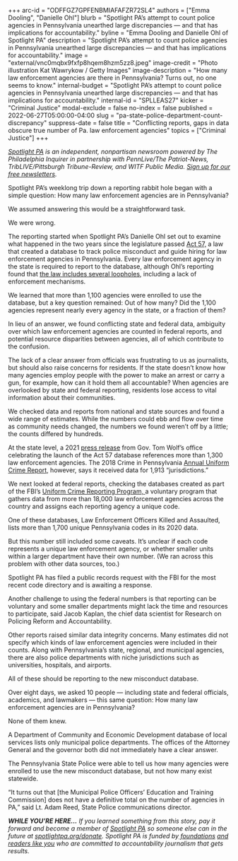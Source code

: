 +++
arc-id = "ODFFGZ7GPFENBMIAFAFZR72SL4"
authors = ["Emma Dooling", "Danielle Ohl"]
blurb = "Spotlight PA’s attempt to count police agencies in Pennsylvania unearthed large discrepancies — and that has implications for accountability."
byline = "Emma Dooling and Danielle Ohl of Spotlight PA"
description = "Spotlight PA’s attempt to count police agencies in Pennsylvania unearthed large discrepancies — and that has implications for accountability."
image = "external/vnc0mqbx9fxfp8hqem8hzm5zz8.jpeg"
image-credit = "Photo illustration Kat Wawrykow / Getty Images"
image-description = "How many law enforcement agencies are there in Pennsylvania? Turns out, no one seems to know."
internal-budget = "Spotlight PA’s attempt to count police agencies in Pennsylvania unearthed large discrepancies — and that has implications for accountability."
internal-id = "SPLLEAS27"
kicker = "Criminal Justice"
modal-exclude = false
no-index = false
published = 2022-06-27T05:00:00-04:00
slug = "pa-state-police-department-count-discrepancy"
suppress-date = false
title = "Conflicting reports, gaps in data obscure true number of Pa. law enforcement agencies"
topics = ["Criminal Justice"]
+++

<a href="https://www.spotlightpa.org/"><i>Spotlight PA</i></a><i> is an independent, nonpartisan newsroom powered by The Philadelphia Inquirer in partnership with PennLive/The Patriot-News, TribLIVE/Pittsburgh Tribune-Review, and WITF Public Media. </i><a href="https://www.spotlightpa.org/newsletters"><i>Sign up for our free newsletters</i></a><i>.</i>

Spotlight PA’s weeklong trip down a reporting rabbit hole began with a simple question: How many law enforcement agencies are in Pennsylvania?

We assumed answering this would be a straightforward task.

We were wrong.

The reporting started when Spotlight PA’s Danielle Ohl set out to examine what happened in the two years since the legislature passed <a href="https://mpoetc.psp.pa.gov/Pages/Act-57.aspx">Act 57,</a> a law that created a database to track police misconduct and guide hiring for law enforcement agencies in Pennsylvania. Every law enforcement agency in the state is required to report to the database, although Ohl’s reporting found that <a href="https://www.spotlightpa.org/news/2022/06/pennsylvania-police-hiring-misconduct-database/">the law includes several loopholes</a>, including a lack of enforcement mechanisms.

We learned that more than 1,100 agencies were enrolled to use the database, but a key question remained: Out of how many? Did the 1,100 agencies represent nearly every agency in the state, or a fraction of them?

In lieu of an answer, we found conflicting state and federal data, ambiguity over which law enforcement agencies are counted in federal reports, and potential resource disparities between agencies, all of which contribute to the confusion.

<script src="https://www.spotlightpa.org/embed.js" async></script><div data-spl-embed-version="1" data-spl-src="https://www.spotlightpa.org/embeds/newsletter/"></div>

The lack of a clear answer from officials was frustrating to us as journalists, but should also raise concerns for residents. If the state doesn’t know how many agencies employ people with the power to make an arrest or carry a gun, for example, how can it hold them all accountable? When agencies are overlooked by state and federal reporting, residents lose access to vital information about their communities.

We checked data and reports from national and state sources and found a wide range of estimates. While the numbers could ebb and flow over time as community needs changed, the numbers we found weren’t off by a little; the counts differed by hundreds.

At the state level, a 2021 <a href="https://web.archive.org/web/20230117072624/https://www.governor.pa.gov/newsroom/wolf-administration-announces-new-law-enforcement-reform-tool-to-enhance-hiring-practices/">press release</a> from Gov. Tom Wolf’s office celebrating the launch of the&nbsp;Act 57 database references more than 1,300 law enforcement agencies. The 2018 Crime in Pennsylvania <a href="https://www.ucr.pa.gov/PAUCRSPUBLIC/Publication/Active/2018%20Annual%20Uniform%20Crime.pdf">Annual Uniform Crime Report</a>, however, says it received data for 1,913 “jurisdictions.”

We next looked at federal reports, checking the databases created as part of the FBI’s <a href="https://www.fbi.gov/services/cjis/ucr">Uniform Crime Reporting Program, </a>a voluntary program that gathers data from more than 18,000 law enforcement agencies across the country and assigns each reporting agency a unique code.

One of these databases, Law Enforcement Officers Killed and Assaulted, lists more than 1,700 unique Pennsylvania codes in its 2020 data.

But this number still included some caveats. It’s unclear if each code represents a unique law enforcement agency, or whether smaller units within a larger department have their own number. (We ran across this problem with other data sources, too.)

Spotlight PA has filed a public records request with the FBI for the most recent code directory and is awaiting a response.

<script src="https://www.spotlightpa.org/embed.js" async></script><div data-spl-embed-version="1" data-spl-src="https://www.spotlightpa.org/embeds/donate/"></div>

Another challenge to using the federal numbers is that reporting can be voluntary and some smaller departments might lack the time and resources to participate, said Jacob Kaplan, the chief data scientist for Research on Policing Reform and Accountability.

Other reports raised similar data integrity concerns. Many estimates did not specify which kinds of law enforcement agencies were included in their counts. Along with Pennsylvania’s state, regional, and municipal agencies, there are also police departments with niche jurisdictions such as universities, hospitals, and airports. 

All of these should be reporting to the new misconduct database.

Over eight days, we asked 10 people — including state and federal officials, academics, and lawmakers — this same question: How many law enforcement agencies are in Pennsylvania?

None of them knew.

A Department of Community and Economic Development database of local services lists only municipal police departments. The offices of the Attorney General and the governor both did not immediately have a clear answer.

The Pennsylvania State Police were able to tell us how many agencies were enrolled to use the new misconduct database, but not how many exist statewide.

“It turns out that [the Municipal Police Officers’ Education and Training Commission] does not have a definitive total on the number of agencies in PA,” said Lt. Adam Reed, State Police communications director.

<i><b>WHILE YOU’RE HERE...</b></i><i> If you learned something from this story, pay it forward and become a member of </i><a href="https://www.spotlightpa.org/"><i>Spotlight PA</i></a><i> so someone else can in the future at </i><a href="http://spotlightpa.org/donate"><i>spotlightpa.org/donate</i></a><i>. Spotlight PA is funded by</i><a href="https://www.spotlightpa.org/support"><i> foundations</i></a><i> </i><a href="https://www.spotlightpa.org/support"><i>and readers like you</i></a><i> who are committed to accountability journalism that gets results.</i>

